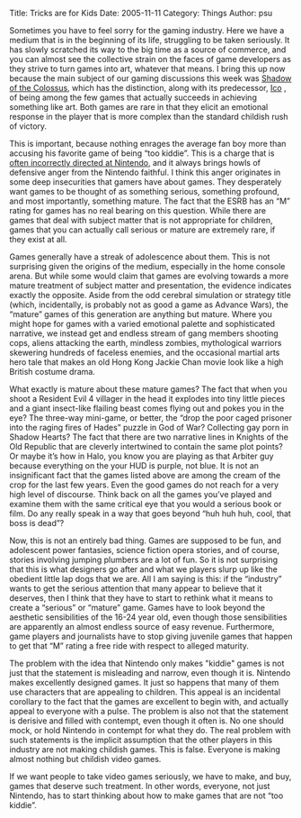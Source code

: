 Title: Tricks are for Kids
Date: 2005-11-11
Category: Things
Author: psu

Sometimes you have to feel sorry for the gaming industry. Here we have a medium that is in the beginning of its life, struggling to be taken seriously. It has slowly scratched its way to the big time as a source of commerce, and you can almost see the collective strain on the faces of game developers as they strive to turn games into art, whatever that means. I bring this up now because the main subject of our gaming discussions this week was <a href="http://www.tleaves.com/weblog/archives/000493.html">Shadow of the Colossus</a>, which has the distinction, along with its predecessor, <a href="http://mutable-states.com/my-brain-on-ico.html">Ico</a> , of being among the few games that actually succeeds in achieving something like art. Both games are rare in that they elicit an emotional response in the player that is more complex than the standard childish rush of victory.

This is important, because nothing enrages the average fan boy more than accusing his favorite game of being “too kiddie”. This is a charge that is <a href="http://tleaves.com/wp-archive/2005/07/19/the-problem-with-nintendo/index.html">often incorrectly directed at Nintendo</a>, and it always brings howls of defensive anger from the Nintendo faithful. I think this anger originates in some deep insecurities that gamers have about games. They desperately want games to be thought of as something serious, something profound, and most importantly, something mature. The fact that the ESRB has an “M” rating for games has no real bearing on this question. While there are games that deal with subject matter that is not appropriate for children, games that you can actually call serious or mature are extremely rare, if they exist at all.

Games generally have a streak of adolescence about them. This is not surprising given the origins of the medium, especially in the home console arena. But while some would claim that games are evolving towards a more mature treatment of subject matter and presentation, the evidence indicates exactly the opposite. Aside from the odd cerebral simulation or strategy title (which, incidentally, is probably not as good a game as Advance Wars), the “mature” games of this generation are anything but mature. Where you might hope for games with a varied emotional palette and sophisticated narrative, we instead get and endless stream of gang members shooting cops, aliens attacking the earth, mindless zombies, mythological warriors skewering hundreds of faceless enemies, and the occasional martial arts hero tale that makes an old Hong Kong Jackie Chan movie look like a high British costume drama.

What exactly is mature about these mature games? The fact that when you shoot a Resident Evil 4 villager in the head it explodes into tiny little pieces and a giant insect-like flailing beast comes flying out and pokes you in the eye? The three-way mini-game, or better, the “drop the poor caged prisoner into the raging fires of Hades” puzzle in God of War? Collecting gay porn in Shadow Hearts? The fact that there are two narrative lines in Knights of the Old Republic that are cleverly intertwined to contain the same plot points? Or maybe it’s how in Halo, you know you are playing as that Arbiter guy because everything on the your HUD is purple, not blue. It is not an insignificant fact that the games listed above are among the cream of the crop for the last few years. Even the good games do not reach for a very high level of discourse. Think back on all the games you’ve played and examine them with the same critical eye that you would a serious book or film. Do any really speak in a way that goes beyond “huh huh huh, cool, that boss is dead”?

Now, this is not an entirely bad thing. Games are supposed to be fun, and adolescent power fantasies, science fiction opera stories, and of course, stories involving jumping plumbers are a lot of fun. So it is not surprising that this is what designers go after and what we players slurp up like the obedient little lap dogs that we are. All I am saying is this: if the “industry” wants to get the serious attention that many appear to believe that it deserves, then I think that they have to start to rethink what it means to create a “serious” or “mature” game. Games have to look beyond the aesthetic sensibilities of the 16-24 year old, even though those sensibilities are apparently an almost endless source of easy revenue. Furthermore, game players and journalists have to stop giving juvenile games that happen to get that “M” rating a free ride with respect to alleged maturity.

The problem with the idea that Nintendo only makes "kiddie" games is not just that the statement is misleading and narrow, even though it is. Nintendo makes excellently designed games. It just so happens that many of them use characters that are appealing to children. This appeal is an incidental corollary to the fact that the games are excellent to begin with, and actually appeal to everyone with a pulse. The problem is also not that the statement is derisive and filled with contempt, even though it often is. No one should mock, or hold Nintendo in contempt for what they do. The real problem with such statements is the implicit assumption that the other players in this industry are not making childish games. This is false. Everyone is making almost nothing but childish video games.

If we want people to take video games seriously, we have to make, and buy, games that deserve such treatment. In other words, everyone, not just Nintendo, has to start thinking about how to make games that are not “too kiddie”.